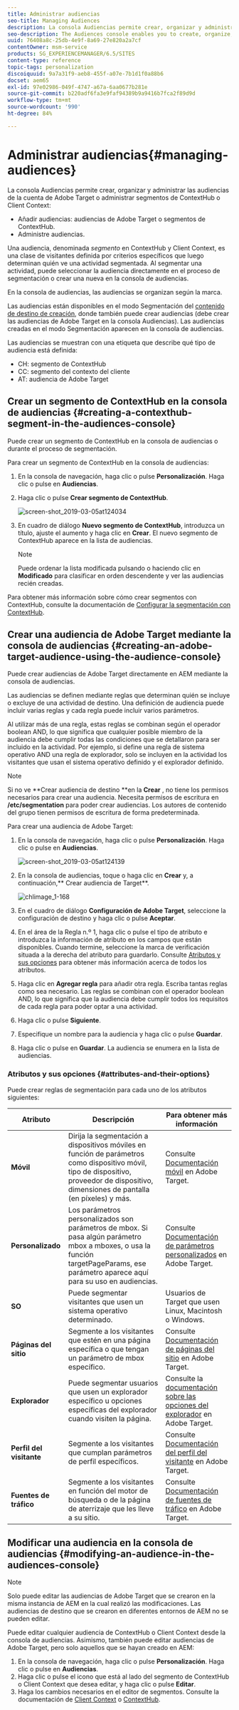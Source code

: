 ```yaml
---
title: Administrar audiencias
seo-title: Managing Audiences
description: La consola Audiencias permite crear, organizar y administrar las audiencias de la cuenta de Adobe Target o administrar segmentos de ContextHub o Client Context
seo-description: The Audiences console enables you to create, organize, and manage audiences for your Adobe Target account or manage segments for ContextHub or Client Context
uuid: 76408a8c-25db-4e9f-8a69-27e820a2a7cf
contentOwner: msm-service
products: SG_EXPERIENCEMANAGER/6.5/SITES
content-type: reference
topic-tags: personalization
discoiquuid: 9a7a31f9-aeb8-455f-a07e-7b1d1f0a88b6
docset: aem65
exl-id: 97e02986-049f-4747-a67a-6aa0677b281e
source-git-commit: b220adf6fa3e9faf94389b9a9416b7fca2f89d9d
workflow-type: tm+mt
source-wordcount: '990'
ht-degree: 84%

---
```


# Administrar audiencias{#managing-audiences}

La consola Audiencias permite crear, organizar y administrar las audiencias de la cuenta de Adobe Target o administrar segmentos de ContextHub o Client Context:

* Añadir audiencias: audiencias de Adobe Target o segmentos de ContextHub.
* Administre audiencias.

Una audiencia, denominada *segmento* en ContextHub y Client Context, es una clase de visitantes definida por criterios específicos que luego determinan quién ve una actividad segmentada. Al segmentar una actividad, puede seleccionar la audiencia directamente en el proceso de segmentación o crear una nueva en la consola de audiencias.

En la consola de audiencias, las audiencias se organizan según la marca.

Las audiencias están disponibles en el modo Segmentación del [contenido de destino de creación](/help/sites-authoring/content-targeting-touch.md), donde también puede crear audiencias (debe crear las audiencias de Adobe Target en la consola Audiencias). Las audiencias creadas en el modo Segmentación aparecen en la consola de audiencias.

Las audiencias se muestran con una etiqueta que describe qué tipo de audiencia está definida:

* CH: segmento de ContextHub
* CC: segmento del contexto del cliente
* AT: audiencia de Adobe Target

## Crear un segmento de ContextHub en la consola de audiencias {#creating-a-contexthub-segment-in-the-audiences-console}

Puede crear un segmento de ContextHub en la consola de audiencias o durante el proceso de segmentación.

Para crear un segmento de ContextHub en la consola de audiencias:

1. En la consola de navegación, haga clic o pulse **Personalización**. Haga clic o pulse en **Audiencias**.
1. Haga clic o pulse **Crear segmento de ContextHub**.

   ![screen-shot_2019-03-05at124034](assets/screen-shot_2019-03-05at124034.png)

1. En cuadro de diálogo **Nuevo segmento de ContextHub**, introduzca un título, ajuste el aumento y haga clic en **Crear**. El nuevo segmento de ContextHub aparece en la lista de audiencias.

   >[!NOTE]
   >
   >Puede ordenar la lista modificada pulsando o haciendo clic en **Modificado** para clasificar en orden descendente y ver las audiencias recién creadas.

Para obtener más información sobre cómo crear segmentos con ContextHub, consulte la documentación de [Configurar la segmentación con ContextHub](/help/sites-administering/segmentation.md).

## Crear una audiencia de Adobe Target mediante la consola de audiencias {#creating-an-adobe-target-audience-using-the-audience-console}

Puede crear audiencias de Adobe Target directamente en AEM mediante la consola de audiencias.

Las audiencias se definen mediante reglas que determinan quién se incluye o excluye de una actividad de destino. Una definición de audiencia puede incluir varias reglas y cada regla puede incluir varios parámetros.

Al utilizar más de una regla, estas reglas se combinan según el operador boolean AND, lo que significa que cualquier posible miembro de la audiencia debe cumplir todas las condiciones que se detallaron para ser incluido en la actividad. Por ejemplo, si define una regla de sistema operativo AND una regla de explorador, solo se incluyen en la actividad los visitantes que usan el sistema operativo definido y el explorador definido.

>[!NOTE]
>
>Si no ve **Crear audiencia de destino **en la **Crear** , no tiene los permisos necesarios para crear una audiencia. Necesita permisos de escritura en **/etc/segmentation** para poder crear audiencias. Los autores de contenido del grupo tienen permisos de escritura de forma predeterminada.

Para crear una audiencia de Adobe Target:

1. En la consola de navegación, haga clic o pulse **Personalización**. Haga clic o pulse en **Audiencias**.

   ![screen-shot_2019-03-05at124139](assets/screen-shot_2019-03-05at124139.png)

1. En la consola de audiencias, toque o haga clic en **Crear** y, a continuación,** Crear audiencia de Target**.

   ![chlimage_1-168](assets/chlimage_1-168.png)

1. En el cuadro de diálogo **Configuración de Adobe Target**, seleccione la configuración de destino y haga clic o pulse **Aceptar**.
1. En el área de la Regla n.º 1, haga clic o pulse el tipo de atributo e introduzca la información de atributo en los campos que están disponibles. Cuando termine, seleccione la marca de verificación situada a la derecha del atributo para guardarlo. Consulte [Atributos y sus opciones](#attributes-and-their-options) para obtener más información acerca de todos los atributos.
1. Haga clic en **Agregar regla** para añadir otra regla. Escriba tantas reglas como sea necesario. Las reglas se combinan con el operador boolean AND, lo que significa que la audiencia debe cumplir todos los requisitos de cada regla para poder optar a una actividad.
1. Haga clic o pulse **Siguiente**.
1. Especifique un nombre para la audiencia y haga clic o pulse **Guardar**.
1. Haga clic o pulse en **Guardar**. La audiencia se enumera en la lista de audiencias.

### Atributos y sus opciones {#attributes-and-their-options}

Puede crear reglas de segmentación para cada uno de los atributos siguientes:

| **Atributo** | **Descripción** | **Para obtener más información** |
|---|---|---|
| **Móvil** | Dirija la segmentación a dispositivos móviles en función de parámetros como dispositivo móvil, tipo de dispositivo, proveedor de dispositivo, dimensiones de pantalla (en píxeles) y más. | Consulte [Documentación móvil](https://docs.adobe.com/content/help/en/target/using/audiences/create-audiences/categories-audiences/mobile.html) en Adobe Target. |
| **Personalizado** | Los parámetros personalizados son parámetros de mbox. Si pasa algún parámetro mbox a mboxes, o usa la función targetPageParams, ese parámetro aparece aquí para su uso en audiencias. | Consulte [Documentación de parámetros personalizados](https://docs.adobe.com/content/help/en/target/using/audiences/create-audiences/categories-audiences/custom-parameters.html) en Adobe Target. |
| **SO** | Puede segmentar visitantes que usen un sistema operativo determinado. | Usuarios de Target que usen Linux, Macintosh o Windows. |
| **Páginas del sitio** | Segmente a los visitantes que estén en una página específica o que tengan un parámetro de mbox específico. | Consulte [Documentación de páginas del sitio](https://docs.adobe.com/content/help/en/target/using/audiences/create-audiences/categories-audiences/site-pages.html) en Adobe Target. |
| **Explorador** | Puede segmentar usuarios que usen un explorador específico u opciones específicas del explorador cuando visiten la página. | Consulte la [documentación sobre las opciones del explorador](https://docs.adobe.com/help/en/target/using/audiences/create-audiences/categories-audiences/browser.html) en Adobe Target. |
| **Perfil del visitante** | Segmente a los visitantes que cumplan parámetros de perfil específicos. | Consulte [Documentación del perfil del visitante](https://docs.adobe.com/content/help/en/target/using/audiences/visitor-profiles/visitor-profile.html) en Adobe Target. |
| **Fuentes de tráfico** | Segmente a los visitantes en función del motor de búsqueda o de la página de aterrizaje que les lleve a su sitio. | Consulte [Documentación de fuentes de tráfico](https://docs.adobe.com/content/help/en/target/using/audiences/create-audiences/categories-audiences/traffic-sources.html) en Adobe Target. |

## Modificar una audiencia en la consola de audiencias {#modifying-an-audience-in-the-audiences-console}

>[!NOTE]
>
>Solo puede editar las audiencias de Adobe Target que se crearon en la misma instancia de AEM en la cual realizó las modificaciones. Las audiencias de destino que se crearon en diferentes entornos de AEM no se pueden editar.

Puede editar cualquier audiencia de ContextHub o Client Context desde la consola de audiencias. Asimismo, también puede editar audiencias de Adobe Target, pero solo aquellos que se hayan creado en AEM:

1. En la consola de navegación, haga clic o pulse **Personalización**. Haga clic o pulse en **Audiencias**.
1. Haga clic o pulse el icono que está al lado del segmento de ContextHub o Client Context que desea editar, y haga clic o pulse **Editar**.
1. Haga los cambios necesarios en el editor de segmentos. Consulte la documentación de [Client Context](/help/sites-administering/campaign-segmentation.md) o [ContextHub](/help/sites-developing/ch-configuring.md).
